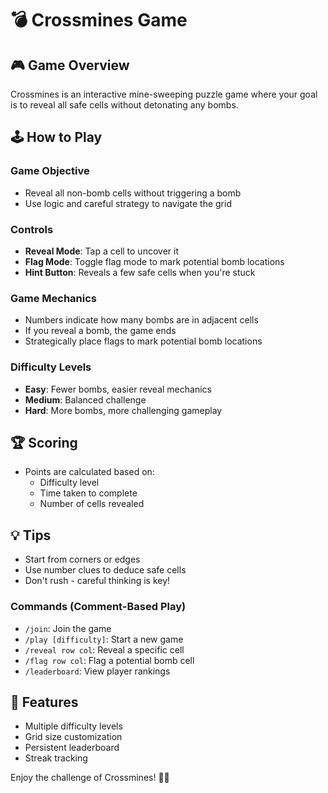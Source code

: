 # 💣 Crossmines Game

## 🎮 Game Overview
Crossmines is an interactive mine-sweeping puzzle game where your goal is to reveal all safe cells without detonating any bombs.

## 🕹️ How to Play

### Game Objective
- Reveal all non-bomb cells without triggering a bomb
- Use logic and careful strategy to navigate the grid

### Controls
- **Reveal Mode**: Tap a cell to uncover it
- **Flag Mode**: Toggle flag mode to mark potential bomb locations
- **Hint Button**: Reveals a few safe cells when you're stuck

### Game Mechanics
- Numbers indicate how many bombs are in adjacent cells
- If you reveal a bomb, the game ends
- Strategically place flags to mark potential bomb locations

### Difficulty Levels
- **Easy**: Fewer bombs, easier reveal mechanics
- **Medium**: Balanced challenge
- **Hard**: More bombs, more challenging gameplay

## 🏆 Scoring
- Points are calculated based on:
  - Difficulty level
  - Time taken to complete
  - Number of cells revealed

## 💡 Tips
- Start from corners or edges
- Use number clues to deduce safe cells
- Don't rush - careful thinking is key!

### Commands (Comment-Based Play)
- `/join`: Join the game
- `/play [difficulty]`: Start a new game
- `/reveal row col`: Reveal a specific cell
- `/flag row col`: Flag a potential bomb cell
- `/leaderboard`: View player rankings

## 🌟 Features
- Multiple difficulty levels
- Grid size customization
- Persistent leaderboard
- Streak tracking

Enjoy the challenge of Crossmines! 🚩💥
